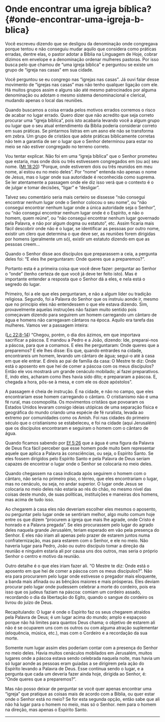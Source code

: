 # Onde encontrar uma igreja bíblica? {#onde-encontrar-uma-igreja-b-blica}

Você escreveu dizendo que se desligou da denominação onde congregava porque tentou e não conseguiu mudar aquilo que considera como práticas erradas, dentre elas, o pastor adotar a Bíblia na Linguagem de Hoje, cobrar dízimos em envelope e a denominação ordenar mulheres pastoras. Por isso busca pelo que chamou de “uma igreja bíblica” e perguntou se existe um grupo de “igreja nas casas” em sua cidade.

Você perguntou se eu congrego nas “igrejas nas casas”. Já ouvi falar desse movimento de “igrejas nas casas” mas não tenho qualquer ligação com ele. Há muitos grupos assim e alguns são até mesmo patrocinados por alguma denominação ou adotam o mesmo sistema denominacional e clerical, mudando apenas o local das reuniões.

Quando buscamos a coisa errada pelos motivos errados corremos o risco de acabar no lugar errado. Quero dizer que não acredito que seja correto procurar uma “igreja bíblica”, pois isto acabaria levando você a algum grupo ou lugar que o seu atual entendimento da Bíblia poderia considerar correto em suas práticas. Se pintarmos listras em um asno ele não se transforma em zebra. Um grupo de cristãos que adote práticas biblicamente corretas não tem a garantia de ser o lugar que o Senhor determinou para estar no meio se não estiver congregado no terreno correto.

Vou tentar explicar. Não foi em uma “igreja bíblica” que o Senhor prometeu que estaria, mas onde dois ou três estivessem congregados em (ou ao) seu nome. ([Mt 18:20](http://bibliaonline.com.br/acf/mt/18/20)) “Porque, onde estiverem dois ou três reunidos em meu nome, aí estou eu no meio deles”. Por “nome” entenda não apenas o nome de Jesus, mas o lugar onde sua autoridade é reconhecida como suprema. Se ler atentamente a passagem onde ele diz isso verá que o contexto é o de julgar e tomar decisões, “ligar” e “desligar”.

Talvez seu comentário seria mais certeiro se dissesse “não consegui encontrar nenhum lugar onde o Senhor colocou o seu nome”, ou “não consegui encontrar nenhum lugar onde a única autoridade seja o Senhor”, ou “não consegui encontrar nenhum lugar onde é o Espírito, e não o homem, quem reúne”, ou “não consegui encontrar nenhum lugar governado pela Palavra, e não por algum dogma ou estatuto”, etc. Assim ficaria mais fácil descobrir onde não é o lugar, se identificar as pessoas por outro nome, existir um clero que determina o que deve ser, as reuniões forem dirigidas por homens (geralmente um só), existir um estatuto dizendo em que as pessoas creem...

Quando o Senhor disse aos discípulos que preparassem a ceia, a pergunta deles foi: “E eles lhe perguntaram: Onde queres que a preparemos?”.

Portanto esta é a primeira coisa que você deve fazer: perguntar ao Senhor o “onde” (tenho certeza de que você já deve ter feito isto). Mas é importante entender a resposta que o Senhor dá a eles, e nela está o segredo do lugar.

Primeiro, foi a ele que eles perguntaram, e não a algum líder ou tradição religiosa. Segundo, foi a Palavra do Senhor que os instruiu aonde ir, mesmo que no princípio eles não entendessem o que ele estava dizendo. Sim, provavelmente aquelas instruções não faziam muito sentido pois começavam dizendo para seguirem um homem carregando um cântaro de água e homens não carregavam cântaros na época. Aquilo era tarefa das mulheres. Vamos ver a passagem inteira:

([Lc 22:8-14](http://bibliaonline.com.br/acf/lc/22/8-14)) “Chegou, porém, o dia dos ázimos, em que importava sacrificar a páscoa. E mandou a Pedro e a João, dizendo: Ide, preparai-nos a páscoa, para que a comamos. E eles lhe perguntaram: Onde queres que a preparemos? E ele lhes disse: Eis que, quando entrardes na cidade, encontrareis um homem, levando um cântaro de água; segui-o até à casa em que ele entrar. E direis ao pai de família da casa: O Mestre te diz: Onde está o aposento em que hei de comer a páscoa com os meus discípulos? Então ele vos mostrará um grande cenáculo mobilado; aí fazei preparativos. E, indo eles, acharam como lhes havia sido dito; e prepararam a páscoa. E, chegada a hora, pôs-se à mesa, e com ele os doze apóstolos”.

A passagem é cheia de instrução. É na cidade, e não no campo, que eles encontrariam esse homem carregando o cântaro. O cristianismo não é uma fé rural, mas cosmopolita. Os movimentos cristãos que povoaram os Estados Unidos levaram consigo ideias utópicas de uma separação física e geográfica do mundo criando uma espécie de fé ruralista, levada ao extremo por comunidades como os Amish. Foi nas cidades do primeiro século que o cristianismo se estabeleceu, e foi na cidade (aqui Jerusalém) que os discípulos encontraram e seguiram o homem com o cântaro de água.

Quando ficamos sabendo por [Ef 5:26](http://bibliaonline.com.br/acf/ef/5/26) que a água é uma figura da Palavra de Deus fica fácil perceber que esse homem pode muito bem representar aquele que aplica a Palavra às consciências, ou seja, o Espírito Santo. Se eles fossem dirigidos pelo Espírito Santo e pela Palavra de Deus seriam capazes de encontrar o lugar onde o Senhor se colocaria no meio deles.

Quando chegassem na casa indicada após seguirem o homem com o cântaro, não seria no primeiro piso, o térreo, que eles encontrariam o lugar, mas no cenáculo, ou seja, no andar superior. O lugar onde Jesus se colocaria no meio deles não estaria ao rés do chão, no mesmo nível das coisas deste mundo, de suas políticas, instituições e maneiras dos homens, mas acima de tudo isso.

Ao chegarem à casa eles não deveriam escolher eles mesmos o aposento, ou perguntar pelo lugar onde se sentiriam melhor, algo muito comum hoje entre os que dizem “procurem a igreja que mais lhe agrade, onde Cristo é honrado e a Palavra pregada”. Se eles procurassem pelo lugar do agrado deles naquela grande Jerusalém, teriam esperado em vão pela presença do Senhor. E eles não iriam ali apenas pelo prazer de estarem juntos numa confraternização, mas para estarem com o Senhor, e ele no meio. Não haveria lugar para Pedro, João ou outro discípulo tomar a direção da reunião e ninguém estaria ali por causa uns dos outros, mas seria o próprio Senhor o centro e motivo da reunião.

Outro detalhe é o que eles iriam fazer ali. “O Mestre te diz: Onde está o aposento em que hei de comer a páscoa com os meus discípulos?”. Não era para procurarem pelo lugar onde estivesse o pregador mais eloquente, a banda mais afinada ou as bênçãos maiores e mais prósperas. Eles deviam procurar pelo lugar onde pudessem celebrar a morte do cordeiro, pois era isso que os judeus faziam na páscoa: comiam um cordeiro assado, recordando o dia da libertação do Egito, quando o sangue do cordeiro os livrou do juízo de Deus.

Recapitulando: O lugar é onde o Espírito faz os seus chegarem atraídos pela Palavra de Deus; é um lugar acima do mundo; amplo e espaçoso porque não há limites para quantos Deus chama; o objetivo de estarem ali não é se ocuparem uns com os outros ou com alguma atração suplementar (eloquência, música, etc.), mas com o Cordeiro e a recordação da sua morte.

Somente num lugar assim eles poderiam contar com a presença do Senhor no meio deles. Havia muitos cenáculos mobilados em Jerusalém, muitos lugares onde a páscoa estava sendo celebrada naquela noite, mas havia um só lugar aonde as pessoas eram guiadas a se dirigirem pela ação do Espírito levando a Palavra de Deus. Esse continua sendo o lugar, e a pergunta que cada um deveria fazer ainda hoje, dirigida ao Senhor, é: “Onde queres que a preparemos?”.

Mas não posso deixar de perguntar se você quer apenas encontrar uma “igreja” que pratique as coisas mais de acordo com a Bíblia, ou quer estar onde o Senhor está no meio? Se for esta segunda opção, então sabe que ali não há lugar para o homem no meio, mas só o Senhor. nem para o homem na direção, mas apenas o Espírito Santo.

*****